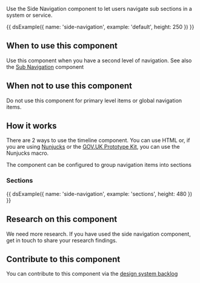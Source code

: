 Use the Side Navigation component to let users navigate sub sections in a system or service.

{{ dsExample({
  name: 'side-navigation',
  example: 'default',
  height: 250
}) }}

## When to use this component

Use this component when you have a second level of navigation. See also the [Sub Navigation](/components/sub-navigation) component

## When not to use this component

Do not use this component for primary level items or global navigation items.

## How it works

There are 2 ways to use the timeline component. You can use HTML or, if you are using [Nunjucks](https://mozilla.github.io/nunjucks/) or the [GOV.UK Prototype Kit](https://govuk-prototype-kit.herokuapp.com/), you can use the Nunjucks macro.

The component can be configured to group navigation items into sections

### Sections

{{ dsExample({
  name: 'side-navigation',
  example: 'sections',
  height: 480
}) }}

## Research on this component

We need more research. If you have used the side navigation component, get in touch to share your research findings.

## Contribute to this component

You can contribute to this component via the [design system backlog](https://github.com/ministryofjustice/mojdt-design-system-backlog/issues/33)
